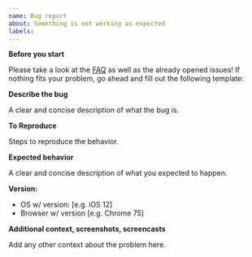 ```yaml
---
name: Bug report
about: Something is not working as expected
labels:
---
```


**Before you start**

Please take a look at the [FAQ](https://github.com/GoogleChromeLabs/quicklink/wiki/FAQ) as well as the already opened issues! If nothing fits your problem, go ahead and fill out the following template:

**Describe the bug**

A clear and concise description of what the bug is.

**To Reproduce**

Steps to reproduce the behavior.

**Expected behavior**

A clear and concise description of what you expected to happen.

**Version:**

* OS w/ version: [e.g. iOS 12]
* Browser w/ version [e.g. Chrome 75]

**Additional context, screenshots, screencasts**

Add any other context about the problem here.
